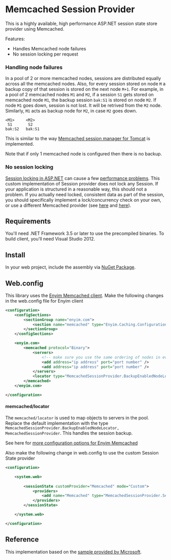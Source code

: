 # Memcached Session Provider

This is a highly available, high performance ASP.NET session state store provider using Memcached. 

Features:

* Handles Memcached node failures
* No session locking per request

### Handling node failures
In a pool of 2 or more memcached nodes, sessions are distributed equally across all the memcached nodes. 
Also, for every session stored on node `M` a backup copy of that session is stored on the next node `M+1`. For example, in 
a pool of 2 memcached nodes `M1` and `M2`, if a session `S1` gets stored on memcached node `M1`, the backup session `bak:S1` is stored 
on node `M2`. If node `M1` goes down, session is not lost. It will be retrived from the `M2` node. Similarly, `M1` acts as backup node for
`M2`, in case `M2` goes down. 
```
<M1>     <M2>
 S1		  S2
bak:S2	 bak:S1
```
This is similar to the way [Memcached session manager for Tomcat](https://code.google.com/p/memcached-session-manager/) is implemented. 

Note that if only 1 memcached node is configured then there is no backup. 

### No session locking
[Session locking in ASP.NET](http://msdn.microsoft.com/en-us/library/ms178587.aspx) can cause a few 
[performance problems](http://stackoverflow.com/questions/3629709/i-just-discovered-why-all-asp-net-websites-are-slow-and-i-am-trying-to-work-out). 
This custom implementation of Session provider does not lock any Session. If your application is structured in a reasonable way, 
this should not a problem. If you actually need locked, consistent data as part of the session, you should specifically implement a 
lock/concurrency check on your own, or use a different Memcached provider (see [here](https://github.com/enyim/memcached-providers) 
and [here](http://memcachedproviders.codeplex.com/)).

## Requirements
You'll need .NET Framework 3.5 or later to use the precompiled binaries. To build client, you'll need Visual Studio 2012.

## Install
In your web project, include the assembly via [NuGet Package](https://www.nuget.org/packages/MemcachedSessionProvider/). 

## Web.config
This library uses the [Enyim Memcached client](https://github.com/enyim/EnyimMemcached). Make the following changes in 
the web.config file for Enyim client
```xml
<configuration>
	<configSections>
		<sectionGroup name="enyim.com">
			<section name="memcached" type="Enyim.Caching.Configuration.MemcachedClientSection, Enyim.Caching" />
		</sectionGroup>
	</configSections>

	<enyim.com>
		<memcached protocol="Binary">
			<servers>
				<!-- make sure you use the same ordering of nodes in every configuration you have -->
				<add address="ip address" port="port number" />
				<add address="ip address" port="port number" />
			</servers>
			<locator type="MemcachedSessionProvider.BackupEnabledNodeLocator, MemcachedSessionProvider" />
		</memcached>
	</enyim.com>

</configuration>
```
#### memcached/locator
The `memcached/locator` is used to map objects to servers in the pool. Replace the default implementation with the 
type `MemcachedSessionProvider.BackupEnabledNodeLocator, MemcachedSessionProvider`. This handles the session backup. 

See here for [more configuration options for Enyim Memcached](https://github.com/enyim/EnyimMemcached/wiki/MemcachedClient-Configuration)

Also make the following change in web.config to use the custom Session State provider
```xml
<configuration>

	<system.web>
		
		<sessionState customProvider="Memcached" mode="Custom">
			<providers>
				<add name="Memcached" type="MemcachedSessionProvider.SessionProvider, MemcachedSessionProvider" />
			</providers>
		</sessionState>

	</system.web>

</configuration>
```
## Reference
This implementation based on the [sample provided by Microsoft](http://msdn.microsoft.com/en-us/library/ms178588.aspx).
